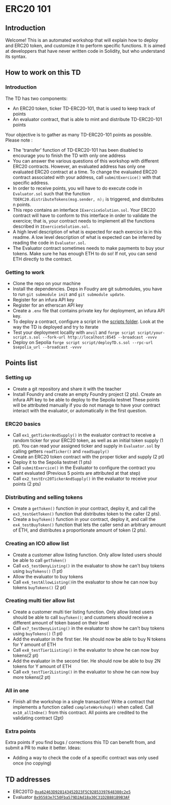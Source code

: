# ERC20 101

## Introduction

Welcome! This is an automated workshop that will explain how to deploy and ERC20 token, and customize it to perform specific functions.
It is aimed at developpers that have never written code in Solidity, but who understand its syntax.

## How to work on this TD

### Introduction

The TD has two components:

- An ERC20 token, ticker TD-ERC20-101, that is used to keep track of points
- An evaluator contract, that is able to mint and distribute TD-ERC20-101 points

Your objective is to gather as many TD-ERC20-101 points as possible. Please note :

- The 'transfer' function of TD-ERC20-101 has been disabled to encourage you to finish the TD with only one address
- You can answer the various questions of this workshop with different ERC20 contracts. However, an evaluated address has only one evaluated ERC20 contract at a time. To change the evaluated ERC20 contract associated with your address, call `submitExercice()` with that specific address.
- In order to receive points, you will have to do execute code in `Evaluator.sol` such that the function `TDERC20.distributeTokens(msg.sender, n);` is triggered, and distributes n points.
- This repo contains an interface `IExerciceSolution.sol`. Your ERC20 contract will have to conform to this interface in order to validate the exercice; that is, your contract needs to implement all the functions described in `IExerciceSolution.sol`.
- A high level description of what is expected for each exercice is in this readme. A low level description of what is expected can be inferred by reading the code in `Evaluator.sol`.
- The Evaluator contract sometimes needs to make payments to buy your tokens. Make sure he has enough ETH to do so! If not, you can send ETH directly to the contract.

### Getting to work

- Clone the repo on your machine
- Install the dependencies. Deps in Foudry are git submodules, you have to run `git submodule init` and `git submodule update`.
- Register for an infura API key
- Register for an etherscan API key
- Create a `.env` file that contains private key for deployment, an infura API key.
- To deploy a contract, configure a script in the [scripts folder](script). Look at the way the TD is deployed and try to iterate
- Test your deployment locallly with `anvil` and `forge script script/your-script.s.sol --fork-url http://localhost:8545 --broadcast -vvvv`
- Deploy on Sepolia `forge script script/deployTD.s.sol --rpc-url $sepolia_url --broadcast -vvvv `

## Points list

### Setting up

- Create a git repository and share it with the teacher
- Install Foundry and create an empty Foundry project (2 pts). Create an infura API key to be able to deploy to the Sepolia testnet
  These points will be attributed manually if you do not manage to have your contract interact with the evaluator, or automatically in the first question.

### ERC20 basics

- Call `ex1_getTickerAndSupply()` in the evaluator contract to receive a random ticker for your ERC20 token, as well as an initial token supply (1 pt). You can read your assigned ticker and supply in `Evaluator.sol` by calling getters `readTicker()` and `readSupply()`
- Create an ERC20 token contract with the proper ticker and supply (2 pt)
- Deploy it to the Sepolia testnet (1 pts)
- Call `submitExercice()` in the Evaluator to configure the contract you want evaluated (Previous 5 points are attributed at that step)
- Call `ex2_testErc20TickerAndSupply()` in the evaluator to receive your points (2 pts)

### Distributing and selling tokens

- Create a `getToken()` function in your contract, deploy it, and call the `ex3_testGetToken()` function that distributes token to the caller (2 pts).
- Create a `buyToken()` function in your contract, deploy it, and call the `ex4_testBuyToken()` function that lets the caller send an arbitrary amount of ETH, and distributes a proportionate amount of token (2 pts).

### Creating an ICO allow list  

- Create a customer allow listing function. Only allow listed users should be able to call `getToken()`
- Call `ex5_testDenyListing()` in the evaluator to show he can't buy tokens using `buyTokens()` (1 pt)
- Allow the evaluator to buy tokens
- Call `ex6_testAllowListing()`in the evaluator to show he can now buy tokens `buyTokens()` (2 pt)

### Creating multi tier allow list

- Create a customer multi tier listing function. Only allow listed users should be able to call `buyToken()`; and customers should receive a different amount of token based on their level
- Call `ex7_testDenyListing()` in the evaluator to show he can't buy tokens using `buyTokens()` (1 pt)
- Add the evaluator in the first tier. He should now be able to buy N tokens for Y amount of ETH
- Call `ex8_testTier1Listing()` in the evaluator to show he can now buy tokens(2 pt)
- Add the evaluator in the second tier. He should now be able to buy 2N tokens for Y amount of ETH
- Call `ex9_testTier2Listing()` in the evaluator to show he can now buy more tokens(2 pt)

### All in one

- Finish all the workshop in a single transaction! Write a contract that implements a function called `completeWorkshop()` when called. Call `ex10_allInOne()` from this contract. All points are credited to the validating contract (2pt)

### Extra points

Extra points if you find bugs / corrections this TD can benefit from, and submit a PR to make it better. Ideas:

- Adding a way to check the code of a specific contract was only used once (no copying)

## TD addresses

- ERC20TD [`0xa62463D928143452D23F5C92853397648380c2e5`](https://sepolia.etherscan.io/address/0xa62463D928143452D23F5C92853397648380c2e5)
- Evaluator [`0x95583e7C50Fba579D2Ad18a30C31D2B881B9B3AF`](https://sepolia.etherscan.io/address/0x95583e7C50Fba579D2Ad18a30C31D2B881B9B3AF)
